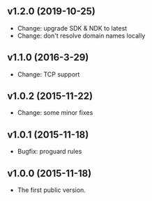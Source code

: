 v1.2.0 (2019-10-25)
-----------
* Change: upgrade SDK & NDK to latest
* Change: don't resolve domain names locally


v1.1.0 (2016-3-29)
-----------
* Change: TCP support


v1.0.2 (2015-11-22)
-----------
* Change: some minor fixes


v1.0.1 (2015-11-18)
-----------
* Bugfix: proguard rules


v1.0.0 (2015-11-18)
-----------
* The first public version.

